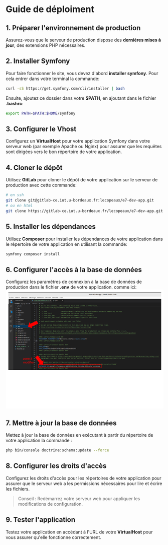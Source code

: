 # Guide de déploiment 

## 1. Préparer l'environnement de production 

Assurez-vous que le serveur de production dispose des __dernières mises à jour__, des extensions PHP nécessaires.

## 2. Installer Symfony

Pour faire fonctionner le site, vous devez d'abord __installer symfony__. Pour cela entrer dans votre terminal la commande: 

```bash
curl -sS https://get.symfony.com/cli/installer | bash
```

Ensuite, ajoutez ce dossier dans votre __$PATH__, en ajoutant dans le fichier __.bashrc__:
```bash
export PATH=$PATH:$HOME/symfony
```

## 3. Configurer le __Vhost__

Configurez un __VirtualHost__ pour votre application Symfony dans votre serveur web (par exemple Apache ou Nginx) pour assurer que les requêtes sont dirigées vers le bon répertoire de votre application.

## 4. Cloner le dépôt

Utilisez __GitLab__ pour cloner le dépôt de votre application sur le serveur de production avec cette commande:

```bash
# en ssh
git clone git@gitlab-ce.iut.u-bordeaux.fr:lecopeaux/e7-dev-app.git
# ou en html
git clone https://gitlab-ce.iut.u-bordeaux.fr/lecopeaux/e7-dev-app.git
```

## 5. Installer les dépendances 

Utilisez __Composer__ pour installer les dépendances de votre application dans le répertoire de votre application en utilisant la commande: 

```bash
symfony composer install
```

## 6. Configurer l'accès à la base de données 

Configurez les paramètres de connexion à la base de données de production dans le fichier __.env__ de votre application.
comme ici:
![](env.png)

## 7. Mettre à jour la base de données

Mettez à jour la base de données en exécutant à partir du répertoire de votre application la commande : 

```bash
php bin/console doctrine:schema:update --force 
```

## 8. Configurer les droits d'accès

Configurez les droits d'accès pour les répertoires de votre application pour assurer que le serveur web a les permissions nécessaires pour lire et écrire les fichiers.

> Conseil : Redémarrez votre serveur web pour appliquer les modifications de configuration.

## 9. Tester l'application

Testez votre application en accédant à l'URL de votre __VirtualHost__ pour vous assurer qu'elle fonctionne correctement.